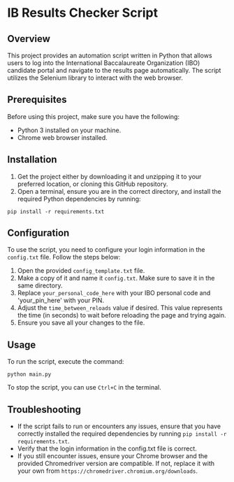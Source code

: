 # IB Results Checker Script

## Overview
This project provides an automation script written in Python that allows users to log into the International Baccalaureate Organization (IBO) candidate portal and navigate to the results page automatically. The script utilizes the Selenium library to interact with the web browser.

## Prerequisites
Before using this project, make sure you have the following:
- Python 3 installed on your machine.
- Chrome web browser installed.

## Installation
1. Get the project either by downloading it and unzipping it to your preferred location, or cloning this GitHub repository.
2. Open a terminal, ensure you are in the correct directory, and install the required Python dependencies by running:
```
pip install -r requirements.txt
```

## Configuration
To use the script, you need to configure your login information in the `config.txt` file. Follow the steps below:
1. Open the provided `config_template.txt` file.
2. Make a copy of it and name it `config.txt`. Make sure to save it in the same directory.
3. Replace `your_personal_code_here` with your IBO personal code and 'your_pin_here' with your PIN.
4. Adjust the `time_between_reloads` value if desired. This value represents the time (in seconds) to wait before reloading the page and trying again.
5. Ensure you save all your changes to the file.

## Usage
To run the script, execute the command:
```
python main.py
```
To stop the script, you can use `Ctrl+C` in the terminal.

## Troubleshooting
- If the script fails to run or encounters any issues, ensure that you have correctly installed the required dependencies by running `pip install -r requirements.txt`.
- Verify that the login information in the config.txt file is correct.
- If you still encounter issues, ensure your Chrome browser and the provided Chromedriver version are compatible. If not, replace it with your own from `https://chromedriver.chromium.org/downloads`.
